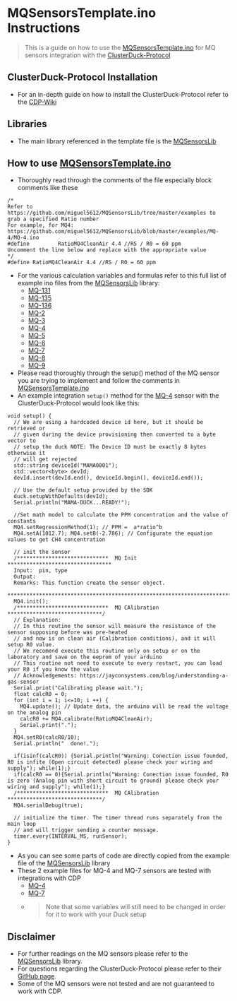 # MQSensorsTemplate.ino Instructions
> This is a guide on how to use the [MQSensorsTemplate.ino](https://github.com/ShivankAg/asu-capstone-clusterducks/blob/9e0fd9f0b65a797f935d75cd878a990ec39564f2/MQSensorsTemplate.ino) for MQ sensors integration with the [ClusterDuck-Protocol](https://github.com/Call-for-Code/ClusterDuck-Protocol)

## ClusterDuck-Protocol Installation
- For an in-depth guide on how to install the ClusterDuck-Protocol refer to the [CDP-Wiki](https://github.com/Call-for-Code/ClusterDuck-Protocol/wiki)

## Libraries
- The main library referenced in the template file is the [MQSensorsLib](https://github.com/miguel5612/MQSensorsLib)

## How to use [MQSensorsTemplate.ino](https://github.com/ShivankAg/asu-capstone-clusterducks/blob/9e0fd9f0b65a797f935d75cd878a990ec39564f2/MQSensorsTemplate.ino)
- Thoroughly read through the comments of the file especially block comments like these 
```
/*
Refer to https://github.com/miguel5612/MQSensorsLib/tree/master/examples to grab a specified Ratio number
For example, for MQ4: https://github.com/miguel5612/MQSensorsLib/blob/master/examples/MQ-4/MQ-4.ino
#define         RatioMQ4CleanAir 4.4 //RS / R0 = 60 ppm
Uncomment the line below and replace with the appropriate value
*/
#define RatioMQ4CleanAir 4.4 //RS / R0 = 60 ppm 
```
- For the various calculation variables and formulas refer to this full list of example ino files from the [MQSensorsLib](https://github.com/miguel5612/MQSensorsLib) library:
    - [MQ-131](https://github.com/miguel5612/MQSensorsLib/blob/c927504bf5ce53d82e5b0c98db5c8155b3573e9a/examples/MQ-131/MQ-131.ino)
    - [MQ-135](https://github.com/miguel5612/MQSensorsLib/blob/c927504bf5ce53d82e5b0c98db5c8155b3573e9a/examples/MQ-135/MQ-135.ino)
    - [MQ-136](https://github.com/miguel5612/MQSensorsLib/blob/c927504bf5ce53d82e5b0c98db5c8155b3573e9a/examples/MQ-136/MQ-136.ino)
    - [MQ-2](https://github.com/miguel5612/MQSensorsLib/blob/c927504bf5ce53d82e5b0c98db5c8155b3573e9a/examples/MQ-2/MQ-2.ino)
    - [MQ-3](https://github.com/miguel5612/MQSensorsLib/blob/c927504bf5ce53d82e5b0c98db5c8155b3573e9a/examples/MQ-3/MQ-3.ino)
    - [MQ-4](https://github.com/miguel5612/MQSensorsLib/blob/c927504bf5ce53d82e5b0c98db5c8155b3573e9a/examples/MQ-4/MQ-4.ino)
    - [MQ-5](https://github.com/miguel5612/MQSensorsLib/blob/c927504bf5ce53d82e5b0c98db5c8155b3573e9a/examples/MQ-5/MQ-5.ino)
    - [MQ-6](https://github.com/miguel5612/MQSensorsLib/blob/c927504bf5ce53d82e5b0c98db5c8155b3573e9a/examples/MQ-6/MQ-6.ino)
    - [MQ-7](https://github.com/miguel5612/MQSensorsLib/blob/c927504bf5ce53d82e5b0c98db5c8155b3573e9a/examples/MQ-7/MQ-7.ino)
    - [MQ-8](https://github.com/miguel5612/MQSensorsLib/blob/c927504bf5ce53d82e5b0c98db5c8155b3573e9a/examples/MQ-8/MQ-8.ino)
    - [MQ-9](https://github.com/miguel5612/MQSensorsLib/blob/c927504bf5ce53d82e5b0c98db5c8155b3573e9a/examples/MQ-9/MQ-9.ino)
- Please read thoroughly through the setup() method of the MQ sensor you are trying to implement and follow the comments in [MQSensorsTemplate.ino](https://github.com/ShivankAg/asu-capstone-clusterducks/blob/9e0fd9f0b65a797f935d75cd878a990ec39564f2/MQSensorsTemplate.ino)
- An example integration ```setup()``` method for the [MQ-4](https://github.com/miguel5612/MQSensorsLib/blob/c927504bf5ce53d82e5b0c98db5c8155b3573e9a/examples/MQ-4/MQ-4.ino) sensor with the ClusterDuck-Protocol would look like this:
```
void setup() {
  // We are using a hardcoded device id here, but it should be retrieved or
  // given during the device provisioning then converted to a byte vector to
  // setup the duck NOTE: The Device ID must be exactly 8 bytes otherwise it
  // will get rejected
  std::string deviceId("MAMA0001");
  std::vector<byte> devId;
  devId.insert(devId.end(), deviceId.begin(), deviceId.end());

  // Use the default setup provided by the SDK
  duck.setupWithDefaults(devId);
  Serial.println("MAMA-DUCK...READY!");

  //Set math model to calculate the PPM concentration and the value of constants
  MQ4.setRegressionMethod(1); //_PPM =  a*ratio^b
  MQ4.setA(1012.7); MQ4.setB(-2.786); // Configurate the equation values to get CH4 concentration

  // init the sensor
  /*****************************  MQ Init *********************************
  Input:  pin, type 
  Output:  
  Remarks: This function create the sensor object.
  *****************************************************************************/
  MQ4.init();
  /*****************************  MQ CAlibration ******************************/
  // Explanation: 
  // In this routine the sensor will measure the resistance of the sensor supposing before was pre-heated
  // and now is on clean air (Calibration conditions), and it will setup R0 value.
  // We recomend execute this routine only on setup or on the laboratory and save on the eeprom of your arduino
  // This routine not need to execute to every restart, you can load your R0 if you know the value
  // Acknowledgements: https://jayconsystems.com/blog/understanding-a-gas-sensor
  Serial.print("Calibrating please wait.");
  float calcR0 = 0;
  for (int i = 1; i<=10; i ++) {
    MQ4.update(); // Update data, the arduino will be read the voltage on the analog pin
    calcR0 += MQ4.calibrate(RatioMQ4CleanAir);
    Serial.print(".");
  }
  MQ4.setR0(calcR0/10);
  Serial.println("  done!.");

  if(isinf(calcR0)) {Serial.println("Warning: Conection issue founded, R0 is infite (Open circuit detected) please check your wiring and supply"); while(1);}
  if(calcR0 == 0){Serial.println("Warning: Conection issue founded, R0 is zero (Analog pin with short circuit to ground) please check your wiring and supply"); while(1);}
  /*****************************  MQ CAlibration ******************************/
  MQ4.serialDebug(true);

  // initialize the timer. The timer thread runs separately from the main loop
  // and will trigger sending a counter message.
  timer.every(INTERVAL_MS, runSensor);
}
```
- As you can see some parts of code are directly copied from the example file of the [MQSensorsLib](https://github.com/miguel5612/MQSensorsLib) library
- These 2 example files for MQ-4 and MQ-7 sensors are tested with integrations with CDP
  - [MQ-4](https://github.com/ShivankAg/asu-capstone-clusterducks/blob/9e0fd9f0b65a797f935d75cd878a990ec39564f2/MQ4Example/MQ4Example.ino)
  - [MQ-7](https://github.com/ShivankAg/asu-capstone-clusterducks/blob/9e0fd9f0b65a797f935d75cd878a990ec39564f2/MQ7Example/MQ7Example.ino)
  - > Note that some variables will still need to be changed in order for it to work with your Duck setup  

## Disclaimer
- For further readings on the MQ sensors please refer to the [MQSensorsLib](https://github.com/miguel5612/MQSensorsLib) library.
- For questions regarding the ClusterDuck-Protocol please refer to their [GitHub page](https://github.com/Call-for-Code/ClusterDuck-Protocol).
- Some of the MQ sensors were not tested and are not guaranteed to work with CDP.
